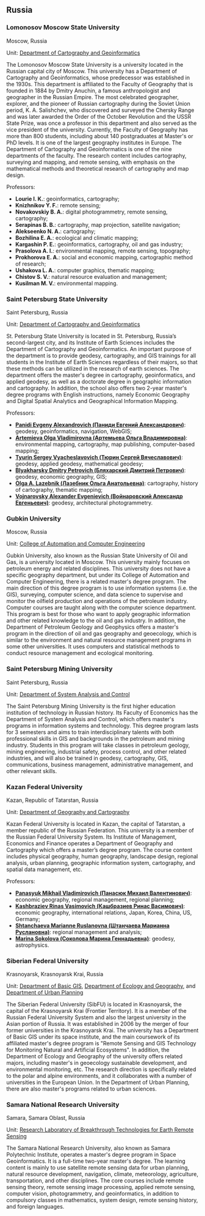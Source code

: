 ## Russia

### Lomonosov Moscow State University

Moscow, Russia

Unit: [Department of Cartography and Geoinformatics](http://www.geogr.msu.ru/)

The Lomonosov Moscow State University is a university located in the Russian capital city of Moscow. This university has a Department of Cartography and Geoinformatics, whose predecessor was established in the 1930s. This department is affiliated to the Faculty of Geography that is founded in 1884 by Dmitry Anuchin, a famous anthropologist and geographer in the Russian Empire. The most celebrated geographer, explorer, and the pioneer of Russian cartography during the Soviet Union period, K. A. Salishchev, who discovered and surveyed the Chersky Range and was later awarded the Order of the October Revolution and the USSR State Prize, was once a professor in this department and also served as the vice president of the university. Currently, the Faculty of Geography has more than 800 students, including about 140 postgraduates at Master's or PhD levels. It is one of the largest geography institutes in Europe. The Department of Cartography and Geoinformatics is one of the nine departments of the faculty. The research content includes cartography, surveying and mapping, and remote sensing, with emphasis on the mathematical methods and theoretical research of cartography and map design.

Professors:

- **Lourie I. K.**: geoinformatics, cartography;
- **Knizhnikov Y. F.**: remote sensing;
- **Novakovskiy B. A.**: digital photogrammetry, remote sensing, cartography;
- **Serapinas B. B.**: cartography, map projection, satellite navigation;
- **Alekseenko N. A.**: cartography;
- **Bozhilina E. A.**: ecological and climatic mapping;
- **Kargashin P. E.**: geoinformatics, cartography, oil and gas industry;
- **Prasolova A. I.**: environmental mapping, remote sensing, topography;
- **Prokhorova E. A.**: social and economic mapping, cartographic method of research;
- **Ushakova L. A.**: computer graphics, thematic mapping;
- **Chistov S. V.**: natural resource evaluation and management;
- **Kusilman M. V.**: environmental mapping.

### Saint Petersburg State University

Saint Petersburg, Russia

Unit: [Department of Cartography and Geoinformatics](http://earth.spbu.ru/structure/branches/cartography/)

St. Petersburg State University is located in St. Petersburg, Russia’s second-largest city, and its Institute of Earth Sciences includes the Department of Cartography and Geoinformatics. An important purpose of the department is to provide geodesy, cartography, and GIS trainings for all students in the Institute of Earth Sciences regardless of their majors, so that these methods can be utilized in the research of earth sciences. The department offers the master's degree in cartography, geoinformatics, and applied geodesy, as well as a doctorate degree in geographic information and cartography. In addition, the school also offers two 2-year master's degree programs with English instructions, namely Economic Geography and Digital Spatial Analytics and Geographical Information Mapping.

Professors:

- **[Panidi Evgeny Alexandrovich (Паниди Евгений Александрович)](http://earth.spbu.ru/structure/staff/staff-1_663.html)**: geodesy, geoinformatics, navigation, WebGIS;
- **[Artemieva Olga Vladimirovna (Артемьева Ольга Владимировна)](http://earth.spbu.ru/structure/staff/staff-1_655.html)**: environmental mapping, cartography, map publishing, computer-based mapping;
- **[Tyurin Sergey Vyacheslavovich (Тюрин Сергей Вячеславович)](http://earth.spbu.ru/structure/staff/staff-1_659.html)**: geodesy, applied geodesy, mathematical geodesy;
- **[Blyakharsky Dmitry Petrovich (Бляхарский Дмитрий Петрович)](http://earth.spbu.ru/structure/staff/staff-1_674.html)**: geodesy, economic geography, GIS;
- **[Olga A. Lazebnik (Лазебник Ольга Анатольевна)](http://earth.spbu.ru/structure/staff/staff-1_654.html)**: cartography, history of cartography, thematic mapping;
- **[ Vojnarovsky Alexander Evgenievich (Войнаровский Александр Евгеньевич)](http://earth.spbu.ru/structure/staff/staff-1_657.html)**: geodesy, architectural photogrammetry.

### Gubkin University

Moscow, Russia

Unit: [College of Automation and Computer Engineering](https://gubkin.ru/faculty/automation_and_computer_science/index.php)

Gubkin University, also known as the Russian State University of Oil and Gas, is a university located in Moscow. This university mainly focuses on petroleum energy and related disciplines. This university does not have a specific geography department, but under its College of Automation and Computer Engineering, there is a related master's degree program. The main direction of this degree program is to use information systems (i.e. the GIS), surveying, computer science, and data science to supervise and monitor the oilfield production and operations of the petroleum industry. Computer courses are taught along with the computer science department. This program is best for those who want to apply geographic information and other related knowledge to the oil and gas industry. In addition, the Department of Petroleum Geology and Geophysics offers a master's program in the direction of oil and gas geography and geoecology, which is similar to the environment and natural resource management programs in some other universities. It uses computers and statistical methods to conduct resource management and ecological monitoring.

### Saint Petersburg Mining University

Saint Petersburg, Russia

Unit: [Department of System Analysis and Control](https://spmi.ru/node/12953)

The Saint Petersburg Mining University is the first higher education institution of technology in Russian history. Its Faculty of Economics has the Department of System Analysis and Control, which offers master's programs in information systems and technology. This degree program lasts for 3 semesters and aims to train interdisciplinary talents with both professional skills in GIS and backgrounds in the petroleum and mining industry. Students in this program will take classes in petroleum geology, mining engineering, industrial safety, process control, and other related industries, and will also be trained in geodesy, cartography, GIS, communications, business management, administrative management, and other relevant skills.

### Kazan Federal University

Kazan, Republic of Tatarstan, Russia

Unit: [Department of Geography and Cartography](https://kpfu.ru/institutes/institut-upravleniya-ekonomiki-i-finansov)

Kazan Federal University is located in Kazan, the capital of Tatarstan, a member republic of the Russian Federation. This university is a member of the Russian Federal University System. Its Institute of Management, Economics and Finance operates a Department of Geography and Cartography which offers a master’s degree program. The course content includes physical geography, human geography, landscape design, regional analysis, urban planning, geographic information system, cartography, and spatial data management, etc.

Professors:

- **[Panasyuk Mikhail Vladimirovich (Панасюк Михаил Валентинович)](https://kpfu.ru/Mihail.Panasyuk)**: economic geography, regional management, regional planning;
- **[Kashbraziev Rinas Vasimovich  (Кашбразиев Ринас Васимович)](https://kpfu.ru/main?p_id=10532)**: economic geography, international relations, Japan, Korea, China, US, Germany;
- **[Shtanchaeva Marianne Ruslanovna (Штанчаева Марианна Руслановна)](https://kpfu.ru/Marianna.Shtanchaeva)**: regional management and analysis;
- **[Marina Sokolova (Соколова Марина Геннадьевна)](https://kpfu.ru/Marina.Sokolova)**: geodesy, astrophysics.

### Siberian Federal University

Krasnoyarsk, Krasnoyarsk Krai, Russia

Unit: [Department of Basic GIS](https://ikit.sfu-kras.ru/kafgis), [Department of Ecology and Geography](http://ieig.sfu-kras.ru/), and [Department of Urban Planning](http://iad.sfu-kras.ru/)

The Siberian Federal University (SibFU) is located in Krasnoyarsk, the capital of the Krasnoyarsk Krai (Frontier Territory). It is a member of the Russian Federal University System and also the largest university in the Asian portion of Russia. It was established in 2006 by the merger of four former universities in the Krasnoyarsk Krai. The university has a Department of Basic GIS under its space institute, and the main coursework of its affiliated master's degree program is "Remote Sensing and GIS Technology for Monitoring Natural and Artificial Ecosystems". In addition, the Department of Ecology and Geography of the university offers related majors, including master's in geoecology sustainable development, and environmental monitoring, etc. The research direction is specifically related to the polar and alpine environments, and it collaborates with a number of universities in the European Union. In the Department of Urban Planning, there are also master's programs related to urban sciences.

### Samara National Research University

Samara, Samara Oblast, Russia

Unit: [Research Laboratory of Breakthrough Technologies for Earth Remote Sensing](https://ssau.ru/science/ni/nip/nil/nil97)

The Samara National Research University, also known as Samara Polytechnic Institute, operates a master's degree program in Space Geoinformatics. It is a full-time two-year master's degree. The learning content is mainly to use satellite remote sensing data for urban planning, natural resource development, navigation, climate, meteorology, agriculture, transportation, and other disciplines. The core courses include remote sensing theory, remote sensing image processing, applied remote sensing, computer vision, photogrammetry, and geoinformatics, in addition to compulsory classes in mathematics, system design, remote sensing history, and foreign languages.

